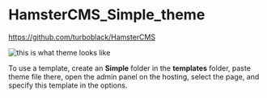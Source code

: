 # HamsterCMS_Simple_theme

https://github.com/turboblack/HamsterCMS

![this is what theme looks like](https://github.com/turboblack/HamsterCMS_Simple_theme/blob/main/simple.png)

To use a template, create an **Simple** folder in the **templates** folder, paste theme file there, open the admin panel on the hosting, select the page, and specify this template in the options.

